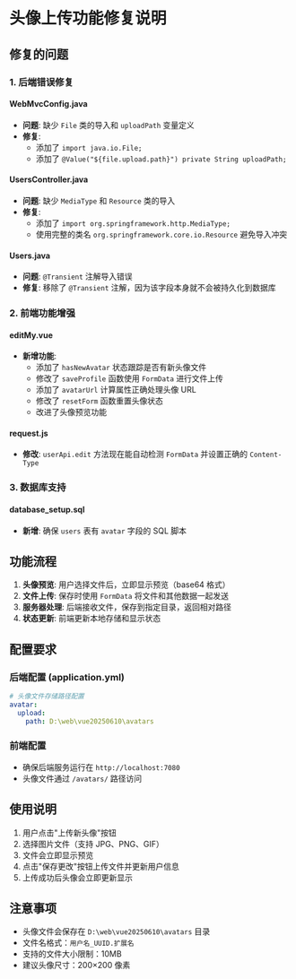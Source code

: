 # 头像上传功能修复说明

## 修复的问题

### 1. 后端错误修复

#### WebMvcConfig.java

- **问题**: 缺少 `File` 类的导入和 `uploadPath` 变量定义
- **修复**:
  - 添加了 `import java.io.File;`
  - 添加了 `@Value("${file.upload.path}") private String uploadPath;`

#### UsersController.java

- **问题**: 缺少 `MediaType` 和 `Resource` 类的导入
- **修复**:
  - 添加了 `import org.springframework.http.MediaType;`
  - 使用完整的类名 `org.springframework.core.io.Resource` 避免导入冲突

#### Users.java

- **问题**: `@Transient` 注解导入错误
- **修复**: 移除了 `@Transient` 注解，因为该字段本身就不会被持久化到数据库

### 2. 前端功能增强

#### editMy.vue

- **新增功能**:
  - 添加了 `hasNewAvatar` 状态跟踪是否有新头像文件
  - 修改了 `saveProfile` 函数使用 `FormData` 进行文件上传
  - 添加了 `avatarUrl` 计算属性正确处理头像 URL
  - 修改了 `resetForm` 函数重置头像状态
  - 改进了头像预览功能

#### request.js

- **修改**: `userApi.edit` 方法现在能自动检测 `FormData` 并设置正确的 `Content-Type`

### 3. 数据库支持

#### database_setup.sql

- **新增**: 确保 `users` 表有 `avatar` 字段的 SQL 脚本

## 功能流程

1. **头像预览**: 用户选择文件后，立即显示预览（base64 格式）
2. **文件上传**: 保存时使用 `FormData` 将文件和其他数据一起发送
3. **服务器处理**: 后端接收文件，保存到指定目录，返回相对路径
4. **状态更新**: 前端更新本地存储和显示状态

## 配置要求

### 后端配置 (application.yml)

```yaml
# 头像文件存储路径配置
avatar:
  upload:
    path: D:\web\vue20250610\avatars
```

### 前端配置

- 确保后端服务运行在 `http://localhost:7080`
- 头像文件通过 `/avatars/` 路径访问

## 使用说明

1. 用户点击"上传新头像"按钮
2. 选择图片文件（支持 JPG、PNG、GIF）
3. 文件会立即显示预览
4. 点击"保存更改"按钮上传文件并更新用户信息
5. 上传成功后头像会立即更新显示

## 注意事项

- 头像文件会保存在 `D:\web\vue20250610\avatars` 目录
- 文件名格式：`用户名_UUID.扩展名`
- 支持的文件大小限制：10MB
- 建议头像尺寸：200×200 像素
